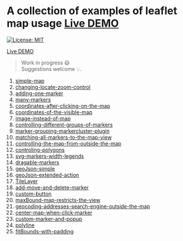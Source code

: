 # A collection of examples of leaflet map usage [Live DEMO](https://tomik23.github.io/leaflet-examples/)
[![License: MIT](https://img.shields.io/badge/License-MIT-blue.svg)](https://opensource.org/licenses/MIT)

[Live DEMO](https://tomik23.github.io/leaflet-examples/)

>Work in progress :smiley:  
Suggestions welcome :bulb:.

1. [simple-map](https://tomik23.github.io/leaflet-examples/#simple-map)
2. [changing-locate-zoom-control](https://tomik23.github.io/leaflet-examples/#changing-locate-zoom-control)
3. [adding-one-marker](https://tomik23.github.io/leaflet-examples/#adding-one-marker)
4. [many-markers](https://tomik23.github.io/leaflet-examples/#many-markers)
5. [coordinates-after-clicking-on-the-map](https://tomik23.github.io/leaflet-examples/#coordinates-after-clicking-on-the-map)
6. [coordinates-of-the-visible-map](https://tomik23.github.io/leaflet-examples/#coordinates-of-the-visible-map)
7. [image-instead-of-map](https://tomik23.github.io/leaflet-examples/#image-instead-of-map)
8. [controlling-different-groups-of-markers](https://tomik23.github.io/leaflet-examples/#controlling-different-groups-of-markers)
9. [marker-grouping-markercluster-plugin](https://tomik23.github.io/leaflet-examples/#marker-grouping-markercluster-plugin)
10. [matching-all-markers-to-the-map-view](https://tomik23.github.io/leaflet-examples/#matching-all-markers-to-the-map-view)
11. [controlling-the-map-from-outside-the-map](https://tomik23.github.io/leaflet-examples/#controlling-the-map-from-outside-the-map)
12. [controling-polygons](https://tomik23.github.io/leaflet-examples/#controling-polygons)
13. [svg-markers-width-legends](https://tomik23.github.io/leaflet-examples/#svg-markers-width-legends)
14. [dragable-markers](https://tomik23.github.io/leaflet-examples/#dragable-markers)
15. [geoJson-simple](https://tomik23.github.io/leaflet-examples/#geoJson-simple)
16. [geoJson-extended-action](https://tomik23.github.io/leaflet-examples/#geoJson-extended-action)
17. [TileLayer](https://tomik23.github.io/leaflet-examples/#tileLayer)
18. [add-move-and-delete-marker](https://tomik23.github.io/leaflet-examples/#add-move-and-delete-marker)
19. [custom-button](https://tomik23.github.io/leaflet-examples/#custom-button)
20. [maxBound-map-restricts-the-view](https://tomik23.github.io/leaflet-examples/#maxBound-map-restricts-the-view)
21. [geocoding-addresses-search-engine-outside-the-map](https://tomik23.github.io/leaflet-examples/#geocoding-addresses-search-engine-outside-the-map)
22. [center-map-when-click-marker](https://tomik23.github.io/leaflet-examples/#center-map-when-click-marker)
23. [custom-marker-and-popup](https://tomik23.github.io/leaflet-examples/#custom-marker-and-popup)
24. [polyline](https://tomik23.github.io/leaflet-examples/#polyline)
25. [fitBounds-with-padding](https://tomik23.github.io/leaflet-examples/#fitBounds-with-padding)